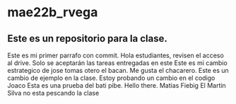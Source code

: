 # mae22b_rvega
## Este es un repositorio para la clase.

Este es mi primer parrafo con commit.
Hola estudiantes, revisen el acceso al drive. Solo se aceptarán las tareas entregadas en este
Este es mi cambio estrategico de jose tomas otero el bacan.
Me gusta el chacarero.
Este es un cambio de ejemplo en la clase.
Estoy probando un cambio en el codigo Joaco
Esta es una prueba del bati pibe. 
Hello there. Matias Fiebig
El Martin Silva no esta pescando la clase
